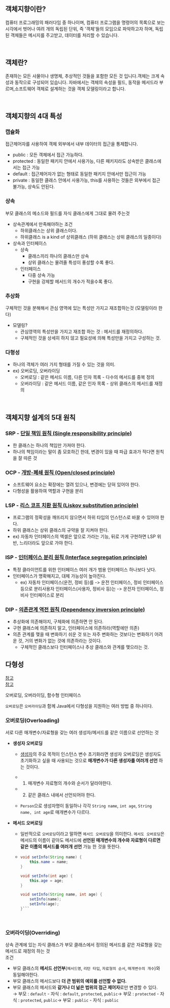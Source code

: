 ## 객체지향이란?

컴퓨터 프로그래밍의 패러다임 중 하나이며, 컴퓨터 프로그램을 명령어의 목록으로 보는 시각에서 벗어나 여려 개의 독립된 단위, 즉 '객체'들의 모임으로 파악하고자 하며, 독립된 객체들은 메시지를 주고받고, 데이터를 처리할 수 있습니다.

<br>

## 객체란?

존재하는 모든 사물이나 생명체, 추상적인 것들을 포함한 모든 것 입니다.객체는 크게 속성과 동작으로 구성되어 있습니다. 자바에서는 객체의 속성을 필드, 동작을 메서드라 부르며,소프트웨어 객체로 설계하는 것을 객체 모델링이라고 합니다.

<br>

## 객체지향의 4대 특성
### 캡슐화
접근제어자를 사용하여 객체 외부에서 내부 데이터의 접근을 통제합니다.
- public : 모든 객체에서 접근 가능하다.
- protected : 동일한 패키지 안에서 사용가능, 다른 패키지라도 상속받은 클래스에서는 접근 가능
- default : 접근제어자가 없는 형태로 동일한 패키지 안에서만 접근이 가능
- private : 동일한 클래스 안에서 사용가능, this를 사용하는 것들은 외부에서 접근 불가능, 상속도 안된다.

### 상속
부모 클래스의 메소드와 필드를 자식 클래스에게 그대로 물려 주는것
- 상속관계에서 만족해야하는 조건
    - 하위클래스는 상위 클래스이다.
    - 하위클래스 is a kind of 상위클래스 (하위 클래스는 상위 클래스의 일종이다)
- 상속과 인터페이스
    - 상속
        - 클래스끼리 하나의 클래스만 상속
        - 상위 클래스는 물려줄 특성이 풍성할 수록 좋다.
    - 인터페이스
        - 다중 상속 가능
        - 구현을 강제할 메서드의 개수가 적을수록 좋다.
        

### 추상화
구체적인 것을 분해해서 관심 영역에 있는 특성만 가지고 재조합하는것 (모델링이라 한다)
- 모델링?
    - 관심영역의 특성만을 가지고 재조합 하는 것 : 메서드를 재정의하다.
    - 구체적인 것을 상세히 하지 않고 필요성에 의해 특성만을 가지고 구성하는 것.

### 다형성
- 하나의 객체가 여러 가지 형태를 가질 수 있는 것을 의미.
- ex) 오버로딩, 오버라이딩
    - 오버로딩 : 같은 메서드 이름, 다른 인자 목록 - 다수의 메서드를 중복 정의
    - 오버라이딩 : 같은 메서드 이름, 같은 인자 목록 - 상위 클래스의 메서드를 재정의
    
<br>

## 객체지향 설계의 5대 원칙
### SRP - [단일 책임 원칙 (Single responsibility principle)](https://ko.wikipedia.org/wiki/%EB%8B%A8%EC%9D%BC_%EC%B1%85%EC%9E%84_%EC%9B%90%EC%B9%99)
- 한 클래스는 하나의 책임만 가져야 한다.
- 하나의 책임이라는 말이 좀 모호하긴 한데, 변경이 있을 때 파급 효과가 적다면 원칙을 잘 따른 것

### OCP - [개방-폐쇄 원칙 (Open/closed principle)](https://ko.wikipedia.org/wiki/%EA%B0%9C%EB%B0%A9-%ED%8F%90%EC%87%84_%EC%9B%90%EC%B9%99)
- 소프트웨어 요소는 확장에는 열려 있으나, 변경에는 닫혀 있어야 한다.
- 다형성을 활용하여 역할과 구현을 분리

### LSP - [리스 코프 치환 원칙 (Liskov substitution principle)](https://ko.wikipedia.org/wiki/%EB%A6%AC%EC%8A%A4%EC%BD%94%ED%94%84_%EC%B9%98%ED%99%98_%EC%9B%90%EC%B9%99)
- 프로그램의 정확성을 깨뜨리지 않으면서 하위 타입의 인스턴스로 바꿀 수 있어야 한다.
- 하위 클래스는 상위 클래스의 규약을 잘 지켜야 한다.
- ex) 자동차 인터페이스의 엑셀은 앞으로 가라는 기능, 뒤로 가게 구현하면 LSP 위반, 느리더라도 앞으로 가야 한다.

### ISP - [인터페이스 분리 원칙 (Interface segregation principle)](https://ko.wikipedia.org/wiki/%EC%9D%B8%ED%84%B0%ED%8E%98%EC%9D%B4%EC%8A%A4_%EB%B6%84%EB%A6%AC_%EC%9B%90%EC%B9%99)

- 특정 클라이언트를 위한 인터페이스 여러 개가 범용 인터페이스 하나보다 낫다.
- 인터페이스가 명확해지고, 대체 가능성이 높아진다.
    - ex) 자동차 인터페이스(운전, 정비 등)를 -> 운전 인터페이스, 정비 인터페이스 등으로 분리사용자 인터페이스(사용자, 정비사 등)는 -> 운전자 인터페이스, 정비사 인터페이스로 분리

### DIP - [의존관계 역전 원칙 (Dependency inversion principle)](https://ko.wikipedia.org/wiki/%EC%9D%98%EC%A1%B4%EA%B4%80%EA%B3%84_%EC%97%AD%EC%A0%84_%EC%9B%90%EC%B9%99)
- 추상화에 의존해야지, 구체화에 의존하면 안 된다.
- 구현 클래스에 의존하지 말고, 인터페이스에 의존하라(역할에만 의존)
- 의존 관계를 맺을 때 변화하기 쉬운 것 또는 자주 변화하는 것보다는 변화하기 어려운 것, 거의 변화가 없는 것에 의존하라는 것이다.
    - 구체적인 클래스보다 인터페이스나 추상 클래스와 관계를 맺으라는 것.

## 다형성
[참고](https://tecoble.techcourse.co.kr/post/2020-10-27-polymorphism/)  
[참고](https://velog.io/@hyemco/220122-TIL-Java-%EC%98%A4%EB%B2%84%EB%9D%BC%EC%9D%B4%EB%94%A9)

오버로딩, 오버라이딩, 함수형 인터페이스

`오버로딩`은 `오버라이딩`과 함께 Java에서 다형성을 지원하는 여러 방법 중 하나이다.

### 오버로딩(Overloading)
서로 다른 매개변수/자료형을 갖는 여러 생성자/메서드를 같은 이름으로 선언하는 것

- **생성자 오버로딩**
  - [생성자](https://velog.io/@hyemco/220119-TIL-Java#1-%EC%83%9D%EC%84%B1%EC%9E%90constructor)의 주요 목적이 인스턴스 변수 초기화라면 생성자 오버로딩은 생성자도 초기화하고 싶을 때 사용되는 것으로 **매개변수가 다른 생성자를 여러개 선언** 하는 것이다.

  - 1. 매개변수 자료형의 개수와 순서가 달라야한다.
  - 2. 같은 클래스 내에서 선언되어야 한다.
  - `Person`으로 생성자명이 동일하나 각각 `String name`, `int age`, `String name, int age`로 매개변수가 다르다.

- **메서드 오버로딩**
  - 일반적으로 `오버로딩`이라고 말하면 `메서드 오버로딩`을 의미한다. `메서도 오버로딩`은 메서드의 이름이 같아도 메서드에 **선언된 매개변수의 개수와 자료형이 다르면 같은 이름의 메서드를 여러개 선언** 가능 한 것을 뜻한다.
  - ```java
    void setInfo(String name) {
        this.name = name;
    }

    void setInfo(int age) {
        this.age = age;
    }

    void setInfo(String name, int age) {
        setInfo(name);
        setInfo(age);
    }```

<br>

### 오버라이딩(Overriding)
상속 관계에 있는 자식 클래스가 부모 클래스에서 정의된 메서드를 같은 자료형을 갖는 메서드로 재정의 하는 것  
조건
- 부모 클래스의 **메서드 선언부**(`메서드명`, `리턴 타입`, `자료형의 순서`, `매개변수의 개수`)와 동일해야한다.
- 부모 클래스의 메서드보다 **더 큰 범위의 예외를 선언할 수 없다.**
- 부모 클래스의 메서드와 **같거나 더 넒은 법위의 접근 제어자**로만 변경할 수 있다.   
    → 부모 : `default` - 자식 : `default`, `protected`, `public`→ 부모 : `protected` - 자식 : `protected`, `public`→ 부모 : `public` - 자식 : `public`
